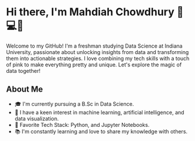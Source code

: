 # Hi there, I'm Mahdiah Chowdhury 👋💻🌸

Welcome to my GitHub! I'm a freshman studying Data Science at Indiana University, passionate about unlocking insights from data and transforming them into actionable strategies. I love combining my tech skills with a touch of pink to make everything pretty and unique. Let's explore the magic of data together!

## About Me

- 🎓 I'm currently pursuing a B.Sc in Data Science.
- 🌟 I have a keen interest in machine learning, artificial intelligence, and data visualization.
- 💖 Favorite Tech Stack: Python, and Jupyter Notebooks.
- 📚 I'm constantly learning and love to share my knowledge with others.
